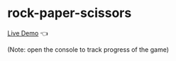 # rock-paper-scissors
[Live Demo](https://dannnnnn04.github.io/rock-paper-scissors/) 👈

(Note: open the console to track progress of the game)
